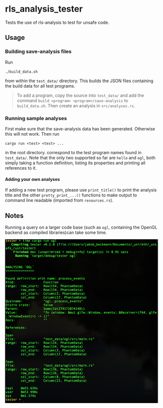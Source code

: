 # rls_analysis_tester
Tests the use of rls-analysis to test for unsafe code.

## Usage
### Building save-analysis files
Run
```
./build_data.sh
```
from within the `test_data/` directory. This builds the JSON files containing the build data for all test programs.

> To add a program, copy the source into `test_data/` and add the command `build <program> <program>/save-analysis` to `build_data.sh`. Then create an analysis in `src/analyses.rs`.

### Running sample analyses
First make sure that the save-analysis data has been generated. Otherwise this will not work. Then run
```
cargo run <test> <test> ...
```
in the root directory. <test> correspond to the test program names found in `test_data/`. Note that the only two supported so far are `hello` and `ogl`, both simply taking a function definition, listing its properties and printing all references to it.

#### Adding your own analyses
If adding a new test program, please use `print_title()` to print the analysis title and the other `pretty_print_...()` functions to make output to command line readable (imported from `resources.rs`).

## Notes
Running a query on a larger code base (such as `ogl`, containing the OpenGL backend as compiled libraries)can take some time.

![Time taken for OGL analysis to complete: 55s](assets/time_ogl.png "OGL analysis timer")
